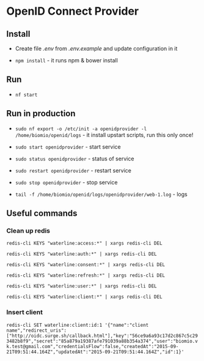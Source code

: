 # OpenID Connect Provider

## Install

- Create file *.env* from *.env.example* and update configuration in it

- `npm install` - it runs npm & bower install

## Run

- `nf start`


## Run in production

- `sudo nf export -o /etc/init -a openidprovider -l /home/biomio/openid/logs` - it install upstart scripts, run this only once!

- `sudo start openidprovider` - start service

- `sudo status openidprovider` - status of service

- `sudo restart openidprovider` - restart service

- `sudo stop openidprovider` - stop service

- `tail -f /home/biomio/openid/logs/openidprovider/web-1.log` - logs


## Useful commands

### Clean up redis

`redis-cli KEYS "waterline:access:*" | xargs redis-cli DEL`

`redis-cli KEYS "waterline:auth:*" | xargs redis-cli DEL`

`redis-cli KEYS "waterline:consent:*" | xargs redis-cli DEL`

`redis-cli KEYS "waterline:refresh:*" | xargs redis-cli DEL`

`redis-cli KEYS "waterline:user:*" | xargs redis-cli DEL`

`redis-cli KEYS "waterline:client:*" | xargs redis-cli DEL`

### Insert client

`redis-cli SET waterline:client:id:1 '{"name":"client name","redirect_uris":["http://oidc.surge.sh/callback.html"],"key":"56ce9a6a93c17d2c867c5c293482b8f9","secret":"85a879a19387afe791039a88b354a374","user":"biomio.vk.test@gmail.com","credentialsFlow":false,"createdAt":"2015-09-21T09:51:44.164Z","updatedAt":"2015-09-21T09:51:44.164Z","id":1}'`